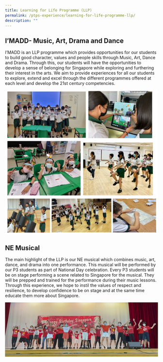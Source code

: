 ```yaml
---
title: Learning for Life Programme (LLP)
permalink: /ptps-experience/learning-for-life-programme-llp/
description: ""
---
```

## I’MADD- Music, Art, Drama and Dance


I’MADD is an LLP programme which provides opportunities for our students to build good character, values and people skills through Music, Art, Dance and Drama. Through this, our students will have the opportunities to develop a sense of belonging for Singapore while exploring and furthering their interest in the arts. We aim to provide experiences for all our students to explore, extend and excel through the different programmes offered at each level and develop the 21st century competencies.

![](/images/PTPS%20Experience/LLP/LLP1.png)

## NE Musical


The main highlight of the LLP is our NE musical which combines music, art, dance, and drama into one performance. This musical will be performed by our P3 students as part of National Day celebration. Every P3 students will be on stage performing a scene related to Singapore for the musical. They will be prepped and trained for the performance during their music lessons. Through this experience, we hope to instil the values of respect and resilience, to develop confidence to be on stage and at the same time educate them more about Singapore.

![](/images/PTPS%20Experience/LLP/LLP2.jpg)